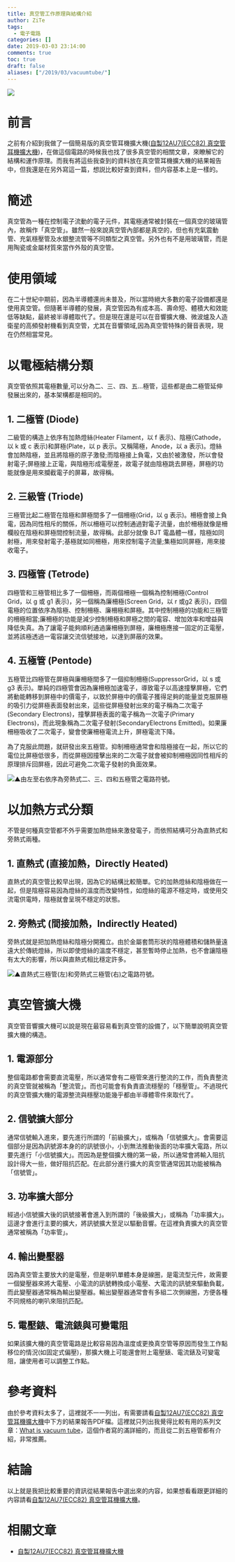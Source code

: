 ```yaml
---
title: 真空管工作原理與結構介紹
author: ZiTe
tags:
  - 電子電路
categories: []
date: 2019-03-03 23:14:00
comments: true
toc: true
draft: false
aliases: ["/2019/03/vacuumtube/"]
---
```

![](https://1.bp.blogspot.com/-iB0ociK8_LY/XpnI0QMSUJI/AAAAAAAACE8/PPnFzlFjoEQyrNI15MU9EraVOseQCuJLwCPcBGAsYHg/s640/ZPH_0058.JPG)


# 前言
之前有介紹到我做了一個簡易版的真空管耳機擴大機([自製12AU7(ECC82) 真空管耳機擴大機](/2019/02/12au7-vtha/))，在做這個電路的時候我也找了很多真空管的相關文章，來瞭解它的結構和運作原理。而我有將這些我查到的資料放在真空管耳機擴大機的結果報告中，但我還是在另外寫這一篇，想説比較好查到資料，但内容基本上是一樣的。

<!--more-->

# 簡述
真空管為一種在控制電子流動的電子元件，其電極通常被封裝在一個真空的玻璃管內，故稱作「真空管」。雖然一般來說真空管內部都是真空的，但也有充氣震動管、充氣穩壓管及水銀整流管等不同類型之真空管。另外也有不是用玻璃管，而是用陶瓷或金屬材質來當作外殼的真空管。


# 使用領域
在二十世紀中期前，因為半導體還尚未普及，所以當時絕大多數的電子設備都還是使用真空管。但隨著半導體的發展，真空管因為有成本高、壽命短、體積大和效能低等缺點，最終被半導體取代了。但是現在還是可以在音響擴大機、微波爐及人造衛星的高頻發射機看到真空管，尤其在音響領域,因為真空管特殊的聲音表現，現在仍然相當常見。


# 以電極結構分類
真空管依照其電極數量,可以分為二、三、四、五...極管，這些都是由二極管延伸發展出來的，基本架構都是相同的。

## 1\. 二極管 (Diode)
二級管的構造上依序有加熱燈絲(Heater Filament，以 f 表示)、陰極(Cathode，以 k 或 c 表示)和屏極(Plate，以 p 表示。又稱陽極，Anode，以 a 表示)。燈絲會加熱陰極，並且將陰極的原子激發;而陰極接上負電，又由於被激發，所以會發射電子;屏極接上正電，與陰極形成電壓差，故電子就由陰極跳去屏極，屏極的功能就像是用來攔截電子的屏幕，故得稱。

## 2\. 三級管 (Triode)
三極管比起二極管在陰極和屏極間多了一個柵極(Grid，以 g 表示)。柵極會接上負電，因為同性相斥的關係，所以柵極可以控制通過對電子流量，由於柵極就像是柵欄般在陰極和屏極間控制流量，故得稱。此部分就像 BJT 電晶體一樣，陰極如同射極，用來發射電子;基極就如同柵極，用來控制電子流量;集極如同屏極，用來接收電子。

## 3\. 四極管 (Tetrode)
四極管和三極管相比多了一個柵極，而兩個柵極一個稱為控制柵極(Control Grid，以 g 或 g1 表示)，另一個稱為廉柵極(Screen Grid，以 r 或g2 表示)，四個電極的位置依序為陰極、控制柵極、廉柵極和屏極。其中控制柵極的功能和三極管的柵極相當;廉柵極的功能是減少控制柵極和屏極之間的電容、增加效率和增益與降低失真。為了讓電子能夠順利通過廉柵極到屏極，廉柵極應接一固定的正電壓，並將該極透過一電容讓交流信號接地，以達到屏蔽的效果。

## 4\. 五極管 (Pentode)
五極管比四極管在屏極與廉柵極間多了一個抑制柵極(SuppressorGrid，以 s 或 g3 表示)。單純的四極管會因為廉柵極加速電子，導致電子以高速撞擊屏極，它們將動能轉移到屏極中的價電子，以致於屏極中的價電子獲得足夠的能量並克服屏極的吸引力從屏極表面發射出來，這些從屏極發射出來的電子稱為二次電子(Secondary Electrons)，撞擊屏極表面的電子稱為一次電子(Primary Electrons)，而此現象稱為二次電子發射(SecondaryElectrons Emitted)。如果廉柵極吸收了二次電子，變會使廉柵極電流上升，屏極電流下降。

為了克服此問題，就研發出來五極管。抑制柵極通常會和陰極接在一起，所以它的電位比屏極低很多，而從屏極因撞擊出來的二次電子就會被抑制柵極因同性相斥的原理排斥回屏極，因此可避免二次電子發射的負面效果。

![▲由左至右依序為旁熱式二、三、四和五極管之電路符號。](https://1.bp.blogspot.com/-QzOdHf3ONqY/XpnI0cCZoQI/AAAAAAAACE8/H5Pe03YNE5UM9RbqdMKOlrACTGpYzvi1QCPcBGAsYHg/s1600/%25E7%259C%259F%25E7%25A9%25BA%25E7%25AE%25A1-2-01.png)

# 以加熱方式分類
不管是何種真空管都不外乎需要加熱燈絲來激發電子，而依照結構可分為直熱式和旁熱式兩種。

## 1\. 直熱式 (直接加熱，Directly Heated)
直熱式的真空管比較早出現，因為它的結構比較簡單。它的加熱燈絲和陰極做在一起，但是陰極容易因為燈絲的溫度而改變特性，如燈絲的電源不穩定時，或使用交流電供電時，陰極就會呈現不穩定的狀態。

## 2\. 旁熱式 (間接加熱，Indirectly Heated)
旁熱式就是把加熱燈絲和陰極分開獨立。由於金屬套筒形狀的陰極體積和儲熱量遠遠大於傳統燈絲，所以即使燈絲的溫度不穩定，甚至暫時停止加熱，也不會讓陰極有太大的影響，所以與直熱式相比穩定許多。


![▲直熱式三極管(左)和旁熱式三極管(右)之電路符號。](https://1.bp.blogspot.com/-E0GnjRB_MX0/XpnI0SesgNI/AAAAAAAACE8/b6X2Gt3p7QAD0peT4q7jDwswLYZyK4mTQCPcBGAsYHg/s1600/%25E7%259C%259F%25E7%25A9%25BA%25E7%25AE%25A1-2-02.png)


# 真空管擴大機
真空管音響擴大機可以說是現在最容易看到真空管的設備了，以下簡單說明真空管擴大機的構造。

## 1\. 電源部分
整個電路都會需要直流電壓，所以通常會有二極管來進行整流的工作，而負責整流的真空管就被稱為「整流管」。而也可能會有負責直流穩壓的「穩壓管」。不過現代的真空管擴大機的電源整流與穩壓功能幾乎都由半導體零件來取代了。

## 2\. 信號擴大部分
通常信號輸入進來，要先進行所謂的「前級擴大」，或稱為「信號擴大」。會需要這個部分是因為訊號源本身的的訊號很小，小到無法推動後面的功率擴大電路，所以要先進行「小信號擴大」。而因為是整個擴大機的第一級，所以通常會將輸入阻抗設計得大一些，做好阻抗匹配。在此部分進行擴大的真空管通常因其功能被稱為「信號管」。

## 3\. 功率擴大部分
經過小信號擴大後的訊號接著會進入到所謂的「後級擴大」，或稱為「功率擴大」。這邊才會進行主要的擴大，將訊號擴大至足以驅動音響。在這裡負責擴大的真空管通常被稱為「功率管」。

## 4\. 輸出變壓器
因為真空管主要放大的是電壓，但是喇叭單體本身是線圈，是電流型元件，故需要一個變壓器來將大電壓、小電流的訊號轉換成小電壓、大電流的訊號來驅動負載，而此變壓器通常稱為輸出變壓器。輸出變壓器通常會有多組二次側線圈，方便各種不同規格的喇叭來阻抗匹配。

## 5\. 電壓錶、電流錶與可變電阻
如果該擴大機的真空管電路是比較容易因為溫度或更換真空管等原因而發生工作點移位的情況(如固定式偏壓)，那擴大機上可能還會附上電壓錶、電流錶及可變電阻，讓使用者可以調整工作點。


# 參考資料
由於參考資料太多了，這裡就不一一列出，有需要請看[自製12AU7(ECC82) 真空管耳機擴大機](/2019/02/12au7-vtha/)中下方的結果報告PDF檔。這裡就只列出我覺得比較有用的系列文章：[What is vacuum tube](https://www.physics-and-radio-electronics.com/electronic-devices-and-circuits/vacuum-tubes/whatisvacuumtube.html)，這個作者寫的滿詳細的，而且從二到五極管都有介紹，非常推薦。


# 結論
以上就是我把比較重要的資訊從結果報告中選出來的内容，如果想看看跟更詳細的内容請看[自製12AU7(ECC82) 真空管耳機擴大機](/2019/02/12au7-vtha/)。

# 相關文章

* [自製12AU7(ECC82) 真空管耳機擴大機](/2019/02/12au7-vtha/)
